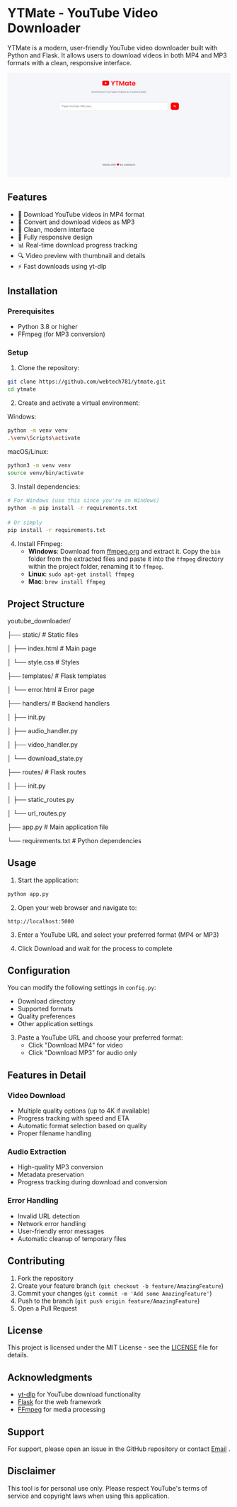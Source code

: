 # YTMate - YouTube Video Downloader

YTMate is a modern, user-friendly YouTube video downloader built with Python and Flask. It allows users to download videos in both MP4 and MP3 formats with a clean, responsive interface.

![YTMate Screenshot](/img/screenshot.png)

## Features

- 🎥 Download YouTube videos in MP4 format
- 🎵 Convert and download videos as MP3
- 🎨 Clean, modern interface
- 📱 Fully responsive design
- 📊 Real-time download progress tracking
- 🔍 Video preview with thumbnail and details
- ⚡ Fast downloads using yt-dlp

## Installation

### Prerequisites
- Python 3.8 or higher
- FFmpeg (for MP3 conversion)

### Setup

1. Clone the repository:

```bash
git clone https://github.com/webtech781/ytmate.git
cd ytmate
```

2. Create and activate a virtual environment:

Windows:
```bash
python -m venv venv
.\venv\Scripts\activate
```

macOS/Linux:
```bash
python3 -m venv venv
source venv/bin/activate
```

3. Install dependencies:

```bash
# For Windows (use this since you're on Windows)
python -m pip install -r requirements.txt

# Or simply
pip install -r requirements.txt
```



4. Install FFmpeg:
   - **Windows**: Download from [ffmpeg.org]([https://ffmpeg.org/download.html](https://github.com/BtbN/FFmpeg-Builds/releases/download/latest/ffmpeg-master-latest-win64-gpl.zip)) and extract it. Copy the `bin` folder from the extracted files and paste it into the `ffmpeg` directory within the project folder, renaming it to `ffmpeg`.
   - **Linux**: `sudo apt-get install ffmpeg`
   - **Mac**: `brew install ffmpeg`

## Project Structure

youtube_downloader/

├── static/ # Static files

│ ├── index.html # Main page

│ └── style.css # Styles

├── templates/ # Flask templates

│ └── error.html # Error page

├── handlers/ # Backend handlers

│ ├── init.py

│ ├── audio_handler.py

│ ├── video_handler.py

│ └── download_state.py

├── routes/ # Flask routes

│ ├── init.py

│ ├── static_routes.py

│ └── url_routes.py

├── app.py # Main application file

└── requirements.txt # Python dependencies

## Usage

1. Start the application:

```bash
python app.py
```

2. Open your web browser and navigate to:

```
http://localhost:5000
```


3. Enter a YouTube URL and select your preferred format (MP4 or MP3)

4. Click Download and wait for the process to complete

## Configuration

You can modify the following settings in `config.py`:
- Download directory
- Supported formats
- Quality preferences
- Other application settings


3. Paste a YouTube URL and choose your preferred format:
   - Click "Download MP4" for video
   - Click "Download MP3" for audio only

## Features in Detail

### Video Download
- Multiple quality options (up to 4K if available)
- Progress tracking with speed and ETA
- Automatic format selection based on quality
- Proper filename handling

### Audio Extraction
- High-quality MP3 conversion
- Metadata preservation
- Progress tracking during download and conversion

### Error Handling
- Invalid URL detection
- Network error handling
- User-friendly error messages
- Automatic cleanup of temporary files

## Contributing

1. Fork the repository
2. Create your feature branch (`git checkout -b feature/AmazingFeature`)
3. Commit your changes (`git commit -m 'Add some AmazingFeature'`)
4. Push to the branch (`git push origin feature/AmazingFeature`)
5. Open a Pull Request

## License

This project is licensed under the MIT License - see the [LICENSE](LICENSE) file for details.

## Acknowledgments

- [yt-dlp](https://github.com/yt-dlp/yt-dlp) for YouTube download functionality
- [Flask](https://flask.palletsprojects.com/) for the web framework
- [FFmpeg](https://ffmpeg.org/) for media processing

## Support

For support, please open an issue in the GitHub repository or contact [Email](vamsikrishna781@proton.me) .

## Disclaimer

This tool is for personal use only. Please respect YouTube's terms of service and copyright laws when using this application.

